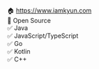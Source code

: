 🏠 https://www.iamkyun.com  
🧡 Open Source  
✅ Java  
✅ JavaScript/TypeScript  
✅ Go  
✅ Kotlin  
✅ C++  
